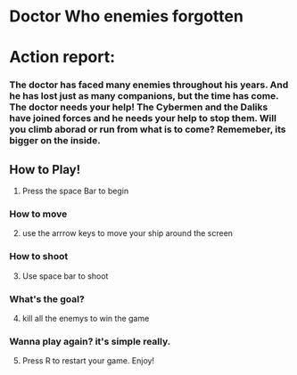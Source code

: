 # Doctor Who enemies forgotten

# Action report:

### The doctor has faced many enemies throughout his years. And he has lost just as many companions, but the time has come. The doctor needs your help! The Cybermen and the Daliks have joined forces and he needs your help to stop them. Will you climb aborad or run from what is to come? Rememeber, its bigger on the inside.

## How to Play!
1. Press the space Bar to begin
### How to move
2. use the arrrow keys to move your ship around the screen
### How to shoot
3. Use space bar to shoot
### What's the goal?
4. kill all the enemys to win the game
### Wanna play again? it's simple really.
5. Press R to restart your game.
Enjoy!
